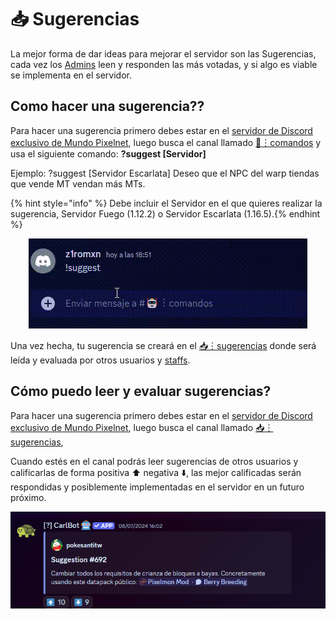 
# 📥 Sugerencias

La mejor forma de dar ideas para mejorar el servidor son las Sugerencias, cada vez los [Admins](staffs.md) leen y responden las más votadas, y si algo es viable se implementa en el servidor.

## Como hacer una sugerencia??

Para hacer una sugerencia primero debes estar en el [servidor de Discord exclusivo de Mundo Pixelnet](https://discord.com/invite/mundopixelnet), luego busca el canal llamado [🤖︙comandos]([https://discord.com/channels/978703875961921556/1127948019090858015](https://discord.com/channels/978703875961921556/984956698382975027)) y usa el siguiente comando:
**?suggest [Servidor] <sugerencia>**

Ejemplo: ?suggest [Servidor Escarlata] Deseo que el NPC del warp tiendas que vende MT vendan más MTs.

{% hint style="info" %} Debe incluir el Servidor en el que quieres realizar la sugerencia, Servidor Fuego (1.12.2) o Servidor Escarlata (1.16.5).{% endhint %}

<div style="text-align: center">
<img src="../images/informacion/sugerencias/sugerencia1.gif">
</div>

Una vez hecha, tu sugerencia se creará en el [📥︙sugerencias](https://discord.com/channels/978703875961921556/984958661694734396) donde será leída y evaluada por otros usuarios y [staffs](staffs.md).

## Cómo puedo leer y evaluar sugerencias?

Para hacer una sugerencia primero debes estar en el [servidor de Discord exclusivo de Mundo Pixelnet](https://discord.com/invite/mundopixelnet), luego busca el canal llamado [📥︙sugerencias](https://discord.com/channels/978703875961921556/984958661694734396),

Cuando estés en el canal podrás leer sugerencias de otros usuarios y calificarlas de forma positiva ⬆️ negativa ⬇️, las mejor calificadas serán respondidas y posiblemente implementadas en el servidor en un futuro próximo.

<div style="text-align: center">
<img src="../images/informacion/sugerencias/sugerencia2.png">
</div>
